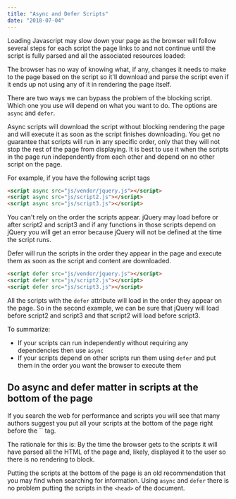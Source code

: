 ```yaml
---
title: "Async and Defer Scripts"
date: "2018-07-04"
---
```


Loading Javascript may slow down your page as the browser will follow several steps for each script the page links to and not continue until the script is fully parsed and all the associated resources loaded:

The browser has no way of knowing what, if any, changes it needs to make to the page based on the script so it'll download and parse the script even if it ends up not using any of it in rendering the page itself.

There are two ways we can bypass the problem of the blocking script. Which one you use will depend on what you want to do. The options are `async` and `defer`.

Async scripts will download the script without blocking rendering the page and will execute it as soon as the script finishes downloading. You get no guarantee that scripts will run in any specific order, only that they will not stop the rest of the page from displaying. It is best to use it when the scripts in the page run independently from each other and depend on no other script on the page.

For example, if you have the following script tags

```html
<script async src="js/vendor/jquery.js"></script>
<script async src="js/script2.js"></script>
<script async src="js/script3.js"></script>
```

You can't rely on the order the scripts appear. jQuery may load before or after script2 and script3 and if any functions in those scripts depend on jQuery you will get an error because jQuery will not be defined at the time the script runs.

Defer will run the scripts in the order they appear in the page and execute them as soon as the script and content are downloaded.

```html
<script defer src="js/vendor/jquery.js"></script>
<script defer src="js/script2.js"></script>
<script defer src="js/script3.js"></script>
```

All the scripts with the `defer` attribute will load in the order they appear on the page. So in the second example, we can be sure that jQuery will load before script2 and script3 and that script2 will load before script3.

To summarize:

- If your scripts can run independently without requiring any dependencies then use `async`
- If your scripts depend on other scripts run them using `defer` and put them in the order you want the browser to execute them

## Do async and defer matter in scripts at the bottom of the page

If you search the web for performance and scripts you will see that many authors suggest you put all your scripts at the bottom of the page right before the \`\` tag.

The rationale for this is: By the time the browser gets to the scripts it will have parsed all the HTML of the page and, likely, displayed it to the user so there is no rendering to block.

Putting the scripts at the bottom of the page is an old recommendation that you may find when searching for information. Using `async` and `defer` there is no problem putting the scripts in the `<head>` of the document.
